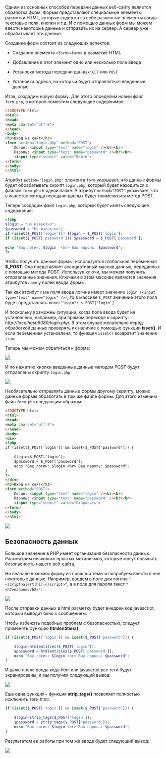 Одним из основных способов передачи данных веб-сайту является обработка форм. Формы представляют специальные элементы разметки HTML, которые содержат в себе различные элементы ввода - текстовые поля, кнопки и т.д. И с помощью данных форм мы можем ввести некоторые данные и отправить их на сервер. А сервер уже обрабатывает эти данные.

Создание форм состоит из следующих аспектов:

- Создание элемента `<form><form>` в разметке HTML

- Добавление в этот элемент одно или несколько поле ввода

- Установка метода передачи данных: `GET` или `POST`

- Установка адреса, на который будут отправляться введенные данные

Итак, создадим новую форму. Для этого определим новый файл `form.php`, в которое поместим следующее содержимое:

```html
<!DOCTYPE html>
<html>
<head>
<meta charset="utf-8">
</head>
<body>
<h3>Вход на сайт</h3>
<form action="login.php" method="POST">
    Логин: <input type="text" name="login" /><br><br>
    Пароль: <input type="text" name="password" /><br><br>
    <input type="submit" value="Войти">
</form>
</body>
</html>
```

Атрибут `action="login.php"` элемента `form` указывает, что данные формы будет обрабатывать скрипт `login.php`, который будет находиться с файлом `form.php` в одной папке. А атрибут `method="POST"` указывает, что в качестве метода передачи данных будет применяться метод POST.

Теперь создадим файл `login.php`, который будет иметь следующее содержание:

```php
<?php
$login = "Не известно";
$password = "Не известно";
if (isset($_POST['login'])) $login = $_POST['login'];
if (isset($_POST['password'])) $password = $_POST['password'];
 
echo "Ваш логин: $login  <br> Ваш пароль: $password";
?>
```

Чтобы получить данные формы, используется глобальная переменная **$_POST**. Она представляет ассоциативный массив данных, переданных с помощью метода POST. Используя ключи, мы можем получить отправленные значения. Ключами в этом массиве являются значения атрибутов `name` у полей ввода формы.

Так как атрибут `name` поля ввода логина имеет значение `login (<input type="text" name="login" />)`, то в массиве `$_POST` значение этого поля будет представлять ключ `"login": $_POST['login']`

И поскольку возможны ситуации, когда поле ввода будет не установлено, например, при прямом переходе к скрипту: *http://localhost:8080/login.php.* В этом случае желательно перед обработкой данных проверять их наличие с помощью функции **isset()**. И если переменная установлена, то функция `isset()` возвратит значение `true`.

Теперь мы можем обратиться к форме:

![](https://metanit.com/web/php/pics/3.1.png)

И по нажатию кнопки введенные данные методом POST будут отправлены скрипту `login.php`:

![](https://metanit.com/web/php/pics/3.2.png)

Необязательно отправлять данные формы другому скрипту, можно данные формы обработать в том же файле формы. Для этого изменим файл `form.php` следующим образом:

```html
<!DOCTYPE html>
<html>
<head>
<meta charset="utf-8">
</head>
<body>
<div>
<?php
if (isset($_POST['login']) && isset($_POST['password'])) {
 
    $login=$_POST['login'];
    $password = $_POST['password'];
    echo "Ваш логин: $login <br> Ваш пароль: $password";
}
?>
</div>
<h3>Вход на сайт</h3>
<form method="POST">
    Логин: <input type="text" name="login" /><br><br>
    Пароль: <input type="text" name="password" /><br><br>
    <input type="submit" value="Отправить">
</form>
</body>
</html>
```

![](https://metanit.com/web/php/pics/3.3.png)

## Безопасность данных

Большое значение в PHP имеет организация безопасности данных. Рассмотрим несколько простых механизмов, которые могут повысить безопасность нашего веб-сайта.

Но вначале возьмем форму из прошлой темы и попробуем ввести в нее некоторые данные. Например, введем в поле для логина `"<script>alert(hi);</script>"`, а в поле для пароля текст `"<h2>пароль</h2>"`:

![](https://metanit.com/web/php/pics/3.4.png)

После отправки данных в html разметку будет внедрен код javascript, который выводит окно с сообщением.

Чтобы избежать подобных проблем с безопасностью, следует применять функцию **htmlentities()**:

```php
if (isset($_POST['login']) && isset($_POST['password'])) {
 
    $login=htmlentities($_POST['login']);
    $password = htmlentities($_POST['password']);
    echo "Ваш логин: $login <br> Ваш пароль: $password";
}
```

И даже после ввода кода html или javascript все теги будут экранированы, и мы получим следующий вывод:

![](https://metanit.com/web/php/pics/3.5.png)

Еще одна функция - функция **strip_tags()** позволяет полностью исключить теги html:

```php
if (isset($_POST['login']) && isset($_POST['password'])) {
 
    $login=strip_tags($_POST['login']);
    $password = strip_tags($_POST['password']);
    echo "Ваш логин: $login <br> Ваш пароль: $password";
}
```

Результатом ее работы при том же вводе будет следующий вывод:

![](https://metanit.com/web/php/pics/3.6.png)